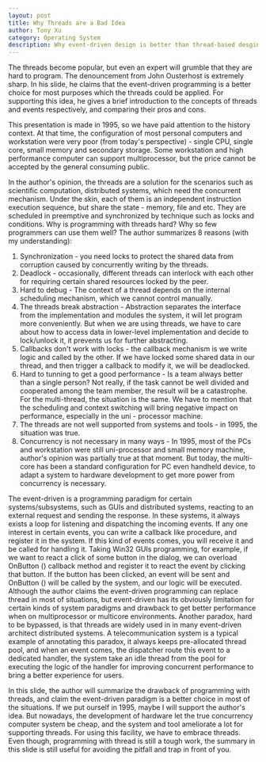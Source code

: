 ```yaml
---
layout: post
title: Why Threads are a Bad Idea
author: Tony Xu
category: Operating System
description: Why event-driven design is better than thread-based desgin
---
```


The threads become popular, but even an expert will grumble that they are hard to program. The denouncement from John Ousterhost is extremely sharp. In his slide, he claims that the event-driven programming is a better choice for most purposes which the threads could be applied. For supporting this idea, he gives a brief introduction to the concepts of threads and events respectively, and comparing their pros and cons.

This presentation is made in 1995, so we have paid attention to the history context. At that time, the configuration of most personal computers and workstation were very poor (from today's perspective) - single CPU, single core, small memory and secondary storage. Some workstation and high performance computer can support multiprocessor, but the price cannot be accepted by the general consuming public.

In the author's opinion, the threads are a solution for the scenarios such as scientific computation, distributed systems, which need the concurrent mechanism. Under the skin, each of them is an independent instruction execution sequence, but share the state - memory, file and etc. They are scheduled in preemptive and synchronized by technique such as locks and conditions. Why is programming with threads hard? Why so few programmers can use them well? The author summarizes 8 reasons (with my understanding):

1. Synchronization - you need locks to protect the shared data from corruption caused by concurrently writing by the threads.
2. Deadlock - occasionally, different threads can interlock with each other for requiring certain shared resources locked by the peer.
3. Hard to debug - The context of a thread depends on the internal scheduling mechanism, which we cannot control manually.
4. The threads break abstraction - Abstraction separates the interface from the implementation and modules the system, it will let program more conveniently. But when we are using threads, we have to care about how to access data in lower-level implementation and decide to lock/unlock it, it prevents us for further abstracting.
5. Callbacks don't work with locks - the callback mechanism is we write logic and called by the other. If we have locked some shared data in our thread, and then trigger a callback to modify it, we will be deadlocked.
6. Hard to tunning to get a good performance - Is a team always better than a single person? Not really, if the task cannot be well divided and cooperated among the team member, the result will be a catastrophe. For the multi-thread, the situation is the same. We have to mention that the scheduling and context switching will bring negative impact on performance, especially in the uni - processor machine.
7. The threads are not well supported from systems and tools - in 1995, the situation was true.
8. Concurrency is not necessary in many ways - In 1995, most of the PCs and workstation were still uni-processor and small memory machine, author's opinion was partially true at that moment. But today, the multi-core has been a standard configuration for PC even handheld device, to adapt a system to hardware development to get more power from concurrency is necessary.

The event-driven is a programming paradigm for certain systems/subsystems, such as GUIs and distributed systems, reacting to an external request and sending the response. In these systems, it always exists a loop for listening and dispatching the incoming events. If any one interest in certain events, you can write a callback like procedure, and register it in the system. If this kind of events comes, you will receive it and be called for handling it. Taking Win32 GUIs programming, for example, if we want to react a click of some button in the dialog, we can overload OnButton () callback method and register it to react the event by clicking that button. If the button has been clicked, an event will be sent and OnButton () will be called by the system, and our logic will be executed. Although the author claims the event-driven programming can replace thread in most of situations, but event-driven has its obviously limitation for certain kinds of system paradigms and drawback to get better performance when on multiprocessor or multicore environments. Another paradox, hard to be bypassed, is that threads are widely used in in many event-driven architect distributed systems. A telecommunication system is a typical example of annotating this paradox, it always keeps pre-allocated thread pool, and when an event comes, the dispatcher route this event to a dedicated handler, the system take an idle thread from the pool for executing the logic of the handler for improving concurrent performance to bring a better experience for users.

In this slide, the author will summarize the drawback of programming with threads, and claim the event-driven paradigm is a better choice in most of the situations. If we put ourself in 1995, maybe I will support the author's idea. But nowadays, the development of hardware let the true concurrency computer system be cheap, and the system and tool ameliorate a lot for supporting threads. For using this facility, we have to embrace threads. Even though, programming with thread is still a tough work, the summary in this slide is still useful for avoiding the pitfall and trap in front of you.
